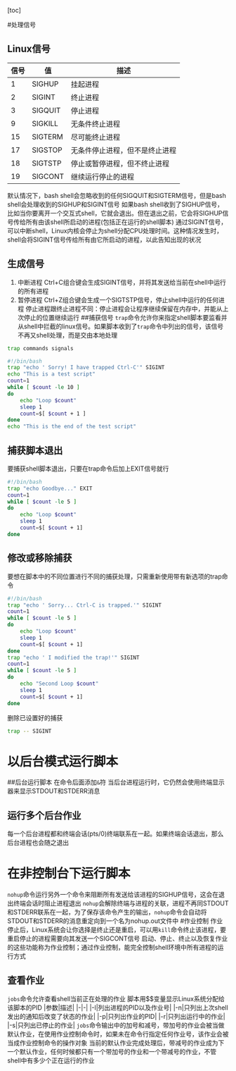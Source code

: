 [toc]

#处理信号
## Linux信号
|信号|值|描述|
|-|-|-|
|1|SIGHUP|挂起进程|
|2|SIGINT|终止进程|
|3|SIGQUIT|停止进程|
|9|SIGKILL|无条件终止进程|
|15|SIGTERM|尽可能终止进程|
|17|SIGSTOP|无条件停止进程，但不是终止进程|
|18|SIGTSTP|停止或暂停进程，但不终止进程|
|19|SIGCONT|继续运行停止的进程|
默认情况下，bash shell会忽略收到的任何SIGQUIT和SIGTERM信号，但是bash shell会处理收到的SIGHUP和SIGINT信号
如果bash shell收到了SIGHUP信号，比如当你要离开一个交互式shell，它就会退出。但在退出之前，它会将SIGHUP信号传给所有由该shell所启动的进程(包括正在运行的shell脚本)
通过SIGINT信号，可以中断shell，Linux内核会停止为shell分配CPU处理时间。这种情况发生时，shell会将SIGINT信号传给所有由它所启动的进程，以此告知出现的状况
## 生成信号
1. 中断进程
Ctrl+C组合键会生成SIGINT信号，并将其发送给当前在shell中运行的所有进程
2. 暂停进程
Ctrl+Z组合键会生成一个SIGTSTP信号，停止shell中运行的任何进程
停止进程跟终止进程不同：停止进程会让程序继续保留在内存中，并能从上次停止的位置继续运行
##捕获信号
`trap`命令允许你来指定shell脚本要监看并从shell中拦截的linux信号。如果脚本收到了`trap`命令中列出的信号，该信号不再又shell处理，而是交由本地处理
```bash
trap commands signals
```
```bash
#!/bin/bash
trap "echo ' Sorry! I have trapped Ctrl-C'" SIGINT
echo "This is a test script"
count=1
while [ $count -le 10 ]
do
    echo "Loop $count"
    sleep 1
    count=$[ $count + 1 ]
done
echo "This is the end of the test script"
```
## 捕获脚本退出
要捕获shell脚本退出，只要在trap命令后加上EXIT信号就行
```bash
#!/bin/bash
trap "echo Goodbye..." EXIT
count=1
while [ $count -le 5 ]
do
    echo "Loop $count"
    sleep 1
    count=$[ $count + 1]
done
```
## 修改或移除捕获
要想在脚本中的不同位置进行不同的捕获处理，只需重新使用带有新选项的trap命令
```bash
#!/bin/bash
trap "echo ' Sorry... Ctrl-C is trapped.'" SIGINT
count=1
while [ $count -le 5 ]
do
    echo "Loop $count"
    sleep 1
    count=$[ $count + 1]
done
trap "echo ' I modified the trap!'" SIGINT
count=1
while [ $count -le 5 ]
do
    echo "Second Loop $count"
    sleep 1
    count=$[ $count + 1]
done
```
删除已设置好的捕获
```bash
trap -- SIGINT
```
# 以后台模式运行脚本
##后台运行脚本
在命令后面添加`&`符
当后台进程运行时，它仍然会使用终端显示器来显示STDOUT和STDERR消息
## 运行多个后台作业
每一个后台进程都和终端会话(pts/0)终端联系在一起。如果终端会话退出，那么后台进程也会随之退出
# 在非控制台下运行脚本
`nohup`命令运行另外一个命令来阻断所有发送给该进程的SIGHUP信号，这会在退出终端会话时阻止进程退出
`nohup`会解除终端与进程的关联，进程不再同STDOUT和STDERR联系在一起，为了保存该命令产生的输出，`nohup`命令会自动将STDOUT和STDERR的消息重定向到一个名为nohup.out文件中
#作业控制
作业停止后，Linux系统会让你选择是终止还是重启，可以用`kill`命令终止该进程，要重启停止的进程需要向其发送一个SIGCONT信号
启动、停止、终止以及恢复作业的这些功能称为作业控制；通过作业控制，能完全控制shell环境中所有进程的运行方式
## 查看作业
`jobs`命令允许查看shell当前正在处理的作业
脚本用$$变量显示Linux系统分配给该脚本的PID
|参数|描述|
|-|-|
|-l|列出进程的PID以及作业号|
|-n|只列出上次shell发出的通知后改变了状态的作业|
|-p|只列出作业的PID|
|-r|只列出运行中的作业|
|-s|只列出已停止的作业|
`jobs`命令输出中的加号和减号，带加号的作业会被当做默认作业，在使用作业控制命令时，如果未在命令行指定任何作业号，该作业会被当成作业控制命令的操作对象
当前的默认作业完成处理后，带减号的作业成为下一个默认作业，任何时候都只有一个带加号的作业和一个带减号的作业，不管shell中有多少个正在运行的作业